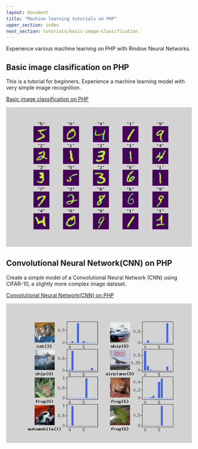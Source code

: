 ```yaml
---
layout: document
title: "Machine learning tutorials on PHP"
upper_section: index
next_section: tutorials/basic-image-classification
---
```

Experience various machine learning on PHP with Rindow Neural Networks.

Basic image clasification on PHP
--------------------------------
This is a tutorial for beginners. Experience a machine learning model with very simple image recognition.

[Basic image classification on PHP](basic-image-classification.html)

![MNIST Images](images/basic-image-classification-show-mnist.png)

Convolutional Neural Network(CNN) on PHP
----------------------------------------
Create a simple model of a Convolutional Neural Network (CNN) using CIFAR-10, a slightly more complex image dataset.

[Convolutional Neural Network(CNN) on PHP](convolution-neural-network.html)

![Predict CIFAR-10](images/convolution-neural-network-predict.png)
